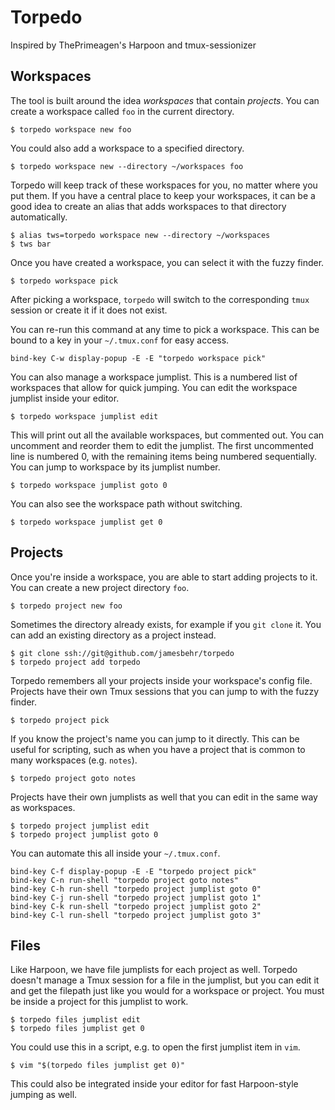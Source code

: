 # Torpedo
Inspired by ThePrimeagen's Harpoon and tmux-sessionizer

## Workspaces
The tool is built around the idea *workspaces* that contain *projects*. You can
create a workspace called `foo` in the current directory.

    $ torpedo workspace new foo

You could also add a workspace to a specified directory.

    $ torpedo workspace new --directory ~/workspaces foo

Torpedo will keep track of these workspaces for you, no matter where you put them.
If you have a central place to keep your workspaces, it can be a good idea to
create an alias that adds workspaces to that directory automatically.

    $ alias tws=torpedo workspace new --directory ~/workspaces
    $ tws bar

Once you have created a workspace, you can select it with the fuzzy finder.

    $ torpedo workspace pick

After picking a workspace, `torpedo` will switch to the corresponding `tmux`
session or create it if it does not exist.

You can re-run this command at any time to pick a workspace. This can be
bound to a key in your `~/.tmux.conf` for easy access.

    bind-key C-w display-popup -E -E "torpedo workspace pick"

You can also manage a workspace jumplist. This is a numbered list of workspaces
that allow for quick jumping. You can edit the workspace jumplist inside your
editor.

    $ torpedo workspace jumplist edit

This will print out all the available workspaces, but commented out. You can
uncomment and reorder them to edit the jumplist. The first uncommented line is
numbered 0, with the remaining items being numbered sequentially.
You can jump to workspace by its jumplist number.

    $ torpedo workspace jumplist goto 0

You can also see the workspace path without switching.

    $ torpedo workspace jumplist get 0

## Projects
Once you're inside a workspace, you are able to start adding projects to it.
You can create a new project directory `foo`.

    $ torpedo project new foo

Sometimes the directory already exists, for example if you `git clone` it. You
can add an existing directory as a project instead.

    $ git clone ssh://git@github.com/jamesbehr/torpedo
    $ torpedo project add torpedo

Torpedo remembers all your projects inside your workspace's config file.
Projects have their own Tmux sessions that you can jump to with the fuzzy finder.

    $ torpedo project pick

If you know the project's name you can jump to it directly. This can be useful
for scripting, such as when you have a project that is common to many
workspaces (e.g. `notes`).

    $ torpedo project goto notes

Projects have their own jumplists as well that you can edit in the same way as
workspaces.

    $ torpedo project jumplist edit
    $ torpedo project jumplist goto 0

You can automate this all inside your `~/.tmux.conf`.

    bind-key C-f display-popup -E -E "torpedo project pick"
    bind-key C-n run-shell "torpedo project goto notes"
    bind-key C-h run-shell "torpedo project jumplist goto 0"
    bind-key C-j run-shell "torpedo project jumplist goto 1"
    bind-key C-k run-shell "torpedo project jumplist goto 2"
    bind-key C-l run-shell "torpedo project jumplist goto 3"

## Files
Like Harpoon, we have file jumplists for each project as well. Torpedo doesn't
manage a Tmux session for a file in the jumplist, but you can edit it and get
the filepath just like you would for a workspace or project. You must be inside
a project for this jumplist to work.

    $ torpedo files jumplist edit
    $ torpedo files jumplist get 0

You could use this in a script, e.g. to open the first jumplist item in `vim`.

    $ vim "$(torpedo files jumplist get 0)"

This could also be integrated inside your editor for fast Harpoon-style jumping
as well.
